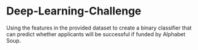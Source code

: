 # Deep-Learning-Challenge
Using the features in the provided dataset to create a binary classifier that can predict whether applicants will be successful if funded by Alphabet Soup.
